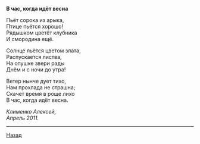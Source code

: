 ﻿**В час, когда идёт весна**  

Пьёт сорока из арыка,  
Птице пьётся хорошо!  
Рядышком цветёт клубника  
И смородина ещё.  

Солнце льётся цветом злата,  
Распускается листва,  
На опушке звери рады  
Днём и с ночи до утра!  

Ветер нынче дует тихо,  
Нам прохлада не страшна;  
Скачет время в роще лихо  
В час, когда идёт весна.  

_Клименко Алексей,_  
_Апрель 2011._  

---

[Назад](./)

